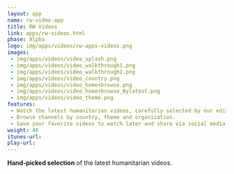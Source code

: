 ```yaml
---
layout: app
name: rw-video-app
title: RW Videos
link: apps/rw-videos.html
phase: Alpha
logo: img/apps/videos/rw-apps-videos.png
images:
 - img/apps/videos/video_splash.png
 - img/apps/videos/video_walkthrough1.png
 - img/apps/videos/video_walkthrough2.png
 - img/apps/videos/video_country.png
 - img/apps/videos/video_home+browse.png
 - img/apps/videos/video_home+browse_Bylatest.png
 - img/apps/videos/video_theme.png
features:
 - Watch the latest humanitarian videos, carefully selected by our editors from over 300 sources.
 - Browse channels by country, theme and organization.
 - Save your favorite videos to watch later and share via social media.
weight: 40
itunes-url:
play-url:
---
```


**Hand-picked selection** of the latest humanitarian videos.
